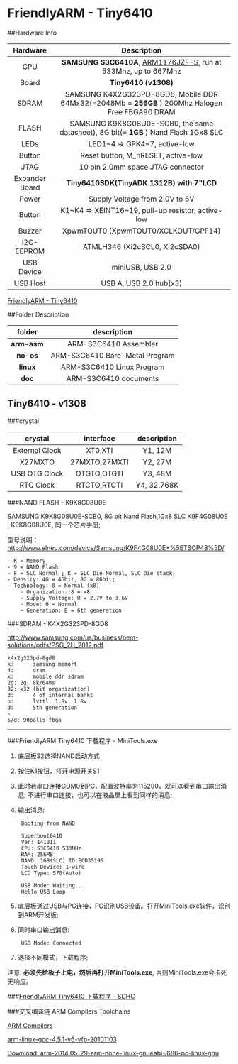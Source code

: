 FriendlyARM - Tiny6410
====

##Hardware Info

| Hardware | Description |
| :----: | :---------: |
| CPU | **SAMSUNG S3C6410A**, [ARM1176JZF-S](doc/arm-naming-rules/readme.md), run at 533Mhz, up to 667Mhz |
| Board | **Tiny6410 (v1308)** |
| SDRAM | SAMSUNG K4X2G323PD-8GD8, Mobile DDR 64Mx32(=2048Mb = **256GB** ) 200Mhz Halogen Free FBGA90 DRAM |
| FLASH | SAMSUNG K9K8G08U0E-SCB0, the same datasheet), 8G bit(= **1GB** ) Nand Flash 1Gx8 SLC |
| LEDs | LED1~4 => GPK4~7, active-low |
| Button | Reset button, M_nRESET, active-low |
| JTAG | 10 pin 2.0mm space JTAG connector |
| Expander Board | **Tiny6410SDK(TinyADK 1312B) with 7"LCD** |
| Power | Supply Voltage from 2.0V to 6V |
| Button | K1~K4 => XEINT16~19, pull-up resistor, active-low |
| Buzzer | XpwmTOUT0 (XpwmTOUT0/XCLKOUT/GPF14) |
| I2C-EEPROM | ATMLH346 (Xi2cSCL0, Xi2cSDA0) |
| USB Device | miniUSB, USB 2.0 |
| USB Host | USB A, USB 2.0 hub(x3) |

[FriendlyARM - Tiny6410](http://www.arm9.net/tiny6410.asp)

##Folder Description

| folder | description |
| :----: | :---------: |
| **arm-asm** | ARM-S3C6410 Assembler |
| **no-os** | ARM-S3C6410 Bare-Metal Program |
| **linux** | ARM-S3C6410 Linux Program |
| **doc** | ARM-S3C6410 documents |


## Tiny6410 - v1308

###crystal

| crystal | interface | description |
| :----: | :----: | :---------: |
| External Clock | XT0,XTI | Y1, 12M |
| X27MXTO | 27MXTO,27MXTI | Y2, 27M |
| USB OTG Clock | OTGTO,OTGTI | Y3, 48M |
| RTC Clock | RTCTO,RTCTI | Y4, 32.768K |

###NAND FLASH - K9K8G08U0E

SAMSUNG K9K8G08U0E-SCB0, 8G bit Nand Flash,1Gx8 SLC
K9F4G08U0E , K9K8G08U0E, 同一个芯片手册;

型号说明：
<http://www.elnec.com/device/Samsung/K9F4G08U0E+%5BTSOP48%5D/>

    - K = Memory
    - 9 = NAND Flash
    - F = SLC Normal ; K = SLC Die Normal, SLC Die stack;
    - Density: 4G = 4Gbit, 8G = 8Gbit;
    - Technology: 0 = Normal (x8)
        - Organization: 8 = x8
        - Supply Voltage: U = 2.7V to 3.6V
        - Mode: 0 = Normal
        - Generation: E = 6th generation

###SDRAM - K4X2G323PD-8GD8

<http://www.samsung.com/us/business/oem-solutions/pdfs/PSG_2H_2012.pdf>

    k4x2g323pd-8gd8
    k:		samsung memort
    4:	 	dram
    x:		mobile ddr sdram
    2g:	2g, 8k/64ms
    32:	x32 (bit organization)
    3:		4 of internal banks
    p:		lvttl, 1.8v, 1.8v
    d:		5th generation
    -
    s/d: 90balls fbga

----

###FriendlyARM Tiny6410 下载程序 - MiniTools.exe


1. 底层板S2选择NAND启动方式

2. 按住K1按钮，打开电源开关S1

3. 此时若串口连接COM0到PC，配置波特率为115200，就可以看到串口输出消息; 不进行串口连接，也可以在液晶屏上看到同样的消息;

4. 输出消息:

        Booting from NAND

        Superboot6410
        Ver: 141011
        CPU: S3C6410 533MHz
        RAM: 256MB
        NAND: 1GB(SLC) ID:ECD35195
        Touch Device: 1-wire
        LCD Type: S70(Auto)

        USB Mode: Waiting...
        Hello USB Loop

5. 底层板通过USB与PC连接，PC识别USB设备。打开MiniTools.exe软件，识别到ARM开发板;

6. 同时串口输出消息:

        USB Mode: Connected

7. 选择不同模式，下载程序;

注意: **必须先给板子上电，然后再打开MiniTools.exe**, 否则MiniTools.exe会卡死无响应。

###[FriendlyARM Tiny6410 下载程序 - SDHC](no-os/sd-no-os/readme.md)

###交叉编译链 ARM Compilers Toolchains

[ARM Compilers](http://elinux.org/ARMCompilers)

[arm-linux-gcc-4.5.1-v6-vfp-20101103](http://www.arm9.net/download.asp)

[Download: arm-2014.05-29-arm-none-linux-gnueabi-i686-pc-linux-gnu](https://sourcery.mentor.com/GNUToolchain/package12813/public/arm-none-linux-gnueabi/arm-2014.05-29-arm-none-linux-gnueabi-i686-pc-linux-gnu.tar.bz2)
